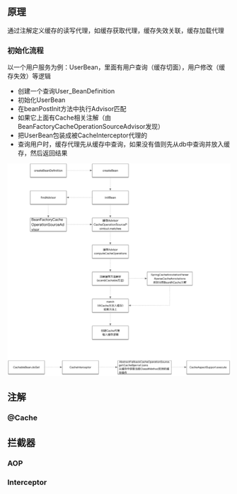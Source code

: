 ## 原理

通过注解定义缓存的读写代理，如缓存获取代理，缓存失效关联，缓存加载代理

### 初始化流程

以一个用户服务为例：UserBean，里面有用户查询（缓存切面），用户修改（缓存失效）等逻辑

* 创建一个查询User\_BeanDefinition
* 初始化UserBean
* 在beanPostInit方法中执行Advisor匹配
* 如果它上面有Cache相关注解（由BeanFactoryCacheOperationSourceAdvisor发现）
* 把UserBean包装成被CacheInterceptor代理的
* 查询用户时，缓存代理先从缓存中查询，如果没有值则先从db中查询并放入缓存，然后返回结果



![](/assets/spring/spring-cache-init.png)

## 注解

### @Cache

## 拦截器

### AOP

### Interceptor




